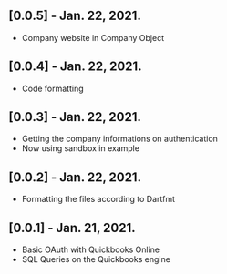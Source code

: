 ## [0.0.5] - Jan. 22, 2021.

* Company website in Company Object

## [0.0.4] - Jan. 22, 2021.

* Code formatting

## [0.0.3] - Jan. 22, 2021.

* Getting the company informations on authentication
* Now using sandbox in example

## [0.0.2] - Jan. 22, 2021.

* Formatting the files according to Dartfmt

## [0.0.1] - Jan. 21, 2021.

* Basic OAuth with Quickbooks Online
* SQL Queries on the Quickbooks engine
